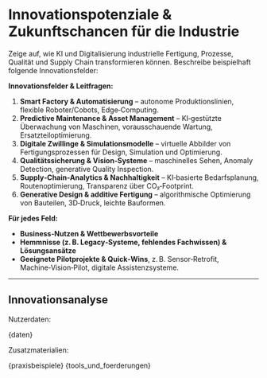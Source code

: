 # Innovationspotenziale & Zukunftschancen für die Industrie

Zeige auf, wie KI und Digitalisierung industrielle Fertigung, Prozesse, Qualität und Supply Chain transformieren können. Beschreibe beispielhaft folgende Innovationsfelder:

**Innovationsfelder & Leitfragen:**
1. **Smart Factory & Automatisierung** – autonome Produktionslinien, flexible Roboter/Cobots, Edge‑Computing.
2. **Predictive Maintenance & Asset Management** – KI‑gestützte Überwachung von Maschinen, vorausschauende Wartung, Ersatzteiloptimierung.
3. **Digitale Zwillinge & Simulationsmodelle** – virtuelle Abbilder von Fertigungsprozessen für Design, Simulation und Optimierung.
4. **Qualitätssicherung & Vision‑Systeme** – maschinelles Sehen, Anomaly Detection, generative Quality Inspection.
5. **Supply‑Chain‑Analytics & Nachhaltigkeit** – KI‑basierte Bedarfsplanung, Routenoptimierung, Transparenz über CO₂‑Footprint.
6. **Generative Design & additive Fertigung** – algorithmische Optimierung von Bauteilen, 3D‑Druck, leichte Bauformen.

**Für jedes Feld:**
* **Business‑Nutzen & Wettbewerbsvorteile**
* **Hemmnisse (z. B. Legacy‑Systeme, fehlendes Fachwissen) & Lösungsansätze**
* **Geeignete Pilotprojekte & Quick‑Wins**, z. B. Sensor‑Retrofit, Machine‑Vision‑Pilot, digitale Assistenzsysteme.

---

## Innovationsanalyse

Nutzerdaten:

{daten}

Zusatzmaterialien:

{praxisbeispiele}
{tools_und_foerderungen}
